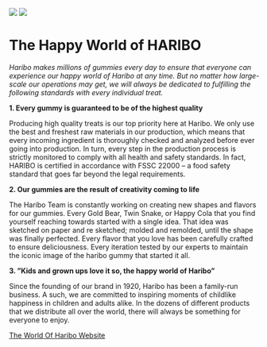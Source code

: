![](https://i.pinimg.com/originals/57/88/8d/57888d81d6f81bf3a50320eb6e1f2969.jpg)
![](https://www.vhv.rs/dpng/d/353-3533308_haribo-gummy-bears-logo-hd-png-download.png)

# The Happy World of HARIBO
*Haribo makes millions of gummies every day to ensure that everyone can experience our
happy world of Haribo at any time. But no matter how large-scale our operations may get, 
we will always be dedicated to fulfilling the following standards with every individual treat.*

**1. Every gummy is guaranteed to be of the highest quality**

Producing high quality treats is our top priority here at Haribo. 
We only use the best and freshest raw materials in our production, which means that every incoming ingredient is 
thoroughly checked and analyzed before ever going into production. In turn, every step in the 
production process is strictly monitored to comply with all health and safety standards. 
In fact, HARIBO is certified in accordance with FSSC 22000 – a food safety standard that goes 
far beyond the legal requirements.

**2. Our gummies are the result of creativity coming to life** 

The Haribo Team is constantly working on creating new shapes and flavors for our gummies. 
Every Gold Bear, Twin Snake, or Happy Cola that you find yourself reaching towards
started with a single idea. That idea was sketched on paper and re sketched; molded and 
remolded, until the shape was finally perfected. Every flavor that you love has been 
carefully crafted to ensure deliciousness. Every iteration tested by our experts to
maintain the iconic image of the haribo gummy that started it all.


**3. ”Kids and grown ups love it so, the happy world of Haribo”**

Since the founding of our brand in 1920, Haribo has been a family-run business. A such, we are 
committed to inspiring moments of childlike happiness in children and adults alike. 
In the dozens of different products that we distribute all over the world, there will always 
be something for everyone to enjoy.

[The World Of Haribo Website](https://www.haribo.com/en-us)
